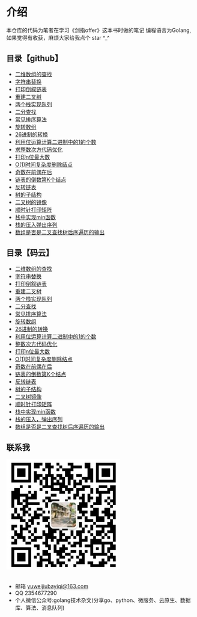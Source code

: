 # 介绍
本仓库的代码为笔者在学习《剑指offer》这本书时做的笔记
编程语言为Golang,如果觉得有收获，麻烦大家给我点个 star ^_^

## 目录【github】
- [二维数组的查找](https://github.com/yuwe1/jianzhioffer/tree/master/day01/demo1)
- [字符串替换](https://github.com/yuwe1/jianzhioffer/tree/master/day01/demo2)
- [打印倒叙链表](https://github.com/yuwe1/jianzhioffer/tree/master/day01/demo3)
- [重建二叉树](https://github.com/yuwe1/jianzhioffer/tree/master/day01/demo5)
- [两个栈实现队列](https://github.com/yuwe1/jianzhioffer/tree/master/day01/demo6)
- [二分查找](https://github.com/yuwe1/jianzhioffer/tree/master/day02/demo1)
- [常见排序算法](https://github.com/yuwe1/jianzhioffer/tree/master/day02/demo2)
- [旋转数组](https://github.com/yuwe1/jianzhioffer/tree/master/day02/demo3)
- [26进制的转换](https://github.com/yuwe1/jianzhioffer/tree/master/day02/demo5)
- [利用位运算计算二进制中的1的个数](https://github.com/yuwe1/jianzhioffer/tree/master/day02/demo6)
- [求整数次方代码优化](https://github.com/yuwe1/jianzhioffer/tree/master/day03/demo1)
- [打印n位最大数](https://github.com/yuwe1/jianzhioffer/tree/master/day03/demo2)
- [O(1)时间复杂度删除结点](https://github.com/yuwe1/jianzhioffer/tree/master/day03/demo3)
- [奇数在前偶在后](https://github.com/yuwe1/jianzhioffer/tree/master/day03/demo4)
- [链表的倒数第K个结点](https://github.com/yuwe1/jianzhioffer/tree/master/day03/demo5)
- [反转链表](https://github.com/yuwe1/jianzhioffer/tree/master/day03/demo6)
- [树的子结构](https://github.com/yuwe1/jianzhioffer/tree/master/day03/demo7)
- [二叉树的镜像](https://github.com/yuwe1/jianzhioffer/tree/master/day04/demo2)
- [顺时针打印矩阵](https://github.com/yuwe1/jianzhioffer/tree/master/day04/demo3)
- [栈中实现min函数](https://github.com/yuwe1/jianzhioffer/tree/master/day04/demo4)
- [栈的压入弹出序列](https://github.com/yuwe1/jianzhioffer/tree/master/day04/demo5)
- [数组是否是二叉查找树后序遍历的输出](https://github.com/yuwe1/jianzhioffer/tree/master/day04/demo7)

## 目录【码云】
- [二维数组的查找](https://gitee.com/yuweiwuyazi/jianzhioffer/tree/master/day01/demo1)
- [字符串替换](https://gitee.com/yuweiwuyazi/jianzhioffer/tree/master/day01/demo2)
- [打印倒叙链表](https://gitee.com/yuweiwuyazi/jianzhioffer/tree/master/day01/demo3)
- [重建二叉树](https://gitee.com/yuweiwuyazi/jianzhioffer/tree/master/day01/demo5)
- [两个栈实现队列](https://gitee.com/yuweiwuyazi/jianzhioffer/tree/master/day01/demo6)
- [二分查找](https://gitee.com/yuweiwuyazi/jianzhioffer/tree/master/day02/demo1)
- [常见排序算法](https://gitee.com/yuweiwuyazi/jianzhioffer/tree/master/day02/demo2)
- [旋转数组](https://gitee.com/yuweiwuyazi/jianzhioffer/tree/master/day02/demo3)
- [26进制的转换](https://gitee.com/yuweiwuyazi/jianzhioffer/tree/master/day02/demo5)
- [利用位运算计算二进制中的1的个数](https://gitee.com/yuweiwuyazi/jianzhioffer/tree/master/day02/demo6)
- [整数次方代码优化](https://gitee.com/yuweiwuyazi/jianzhioffer/tree/master/day03/demo1)
- [打印n位最大数](https://gitee.com/yuweiwuyazi/jianzhioffer/tree/master/day03/demo2)
- [O(1)时间复杂度删除结点](https://gitee.com/yuweiwuyazi/jianzhioffer/tree/master/day03/demo3)
- [奇数在前偶在后](https://gitee.com/yuweiwuyazi/jianzhioffer/tree/master/day03/demo4)
- [链表的倒数第K个结点](https://gitee.com/yuweiwuyazi/jianzhioffer/tree/master/day03/demo5)
- [反转链表](https://gitee.com/yuweiwuyazi/jianzhioffer/tree/master/day03/demo6)
- [树的子结构](https://gitee.com/yuweiwuyazi/jianzhioffer/tree/master/day03/demo6)
- [二叉树镜像](https://gitee.com/yuweiwuyazi/jianzhioffer/tree/master/day04/demo2)
- [顺时针打印矩阵](https://gitee.com/yuweiwuyazi/jianzhioffer/tree/master/day04/demo3)
- [栈中实现min函数](https://gitee.com/yuweiwuyazi/jianzhioffer/tree/master/day04/demo4)
- [栈的压入，弹出序列](https://gitee.com/yuweiwuyazi/jianzhioffer/tree/master/day04/demo5)
- [数组是否是二叉查找树后序遍历的输出](https://gitee.com/yuweiwuyazi/jianzhioffer/tree/master/day04/demo7)



## 联系我
<div style="align: center">
<img src="./img/公众号.png"/>
</div>

<br/>

- 邮箱 yuweijiubayiqi@163.com
- QQ  2354677290
- 个人微信公众号:golang技术杂文(分享go、python、微服务、云原生、数据库、算法、消息队列)
